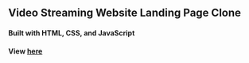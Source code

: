 ## Video Streaming Website Landing Page Clone


#### Built with HTML, CSS, and JavaScript

#### View [here](https://jenniferr326.github.io/streaming/)


